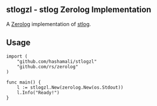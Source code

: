 ## stlogzl - stlog Zerolog Implementation

A [Zerolog](https://github.com/rs/zerolog) implementation of [stlog](https://github.com/hashamali/stlog).


## Usage

```
import (
    "github.com/hashamali/stlogzl"
    "github.com/rs/zerolog"
)

func main() {
    l := stlogzl.New(zerolog.New(os.Stdout))
    l.Info("Ready!")
}
```
